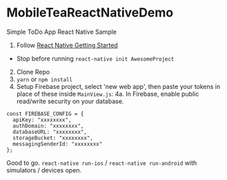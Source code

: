 # MobileTeaReactNativeDemo
Simple ToDo App React Native Sample

1. Follow [React Native Getting Started](https://facebook.github.io/react-native/docs/getting-started.html)
  - Stop before running `react-native init AwesomeProject`
2. Clone Repo
3. `yarn` or `npm install`
4. Setup Firebase project, select 'new web app', then paste your tokens in place of these inside `MainView.js`: 
4a. In Firebase, enable public read/write security on your database.
```
const FIREBASE_CONFIG = {
  apiKey: "xxxxxxxx",
  authDomain: "xxxxxxxx",
  databaseURL: "xxxxxxxx",
  storageBucket: "xxxxxxxx",
  messagingSenderId: "xxxxxxxx"
};
```

Good to go. `react-native run-ios` / `react-native run-android` with simulators / devices open. 

